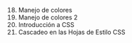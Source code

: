 18. Manejo de colores
19. Manejo de colores 2
20. Introducción a CSS
21. Cascadeo en las Hojas de Estilo CSS